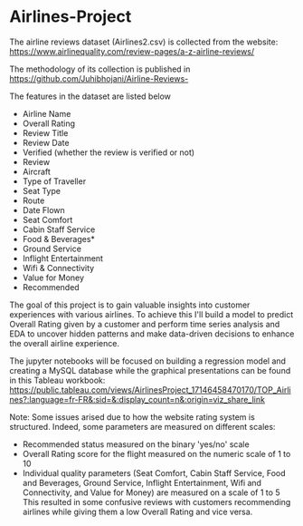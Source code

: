 # Airlines-Project

The airline reviews dataset (Airlines2.csv) is collected from the website: https://www.airlinequality.com/review-pages/a-z-airline-reviews/

The methodology of its collection is published in https://github.com/Juhibhojani/Airline-Reviews-

The features in the dataset are listed below

 - Airline Name
 - Overall Rating
 - Review Title
 - Review Date
 - Verified (whether the review is verified or not)
 - Review
 - Aircraft
 - Type of Traveller
 - Seat Type
 - Route
 - Date Flown
 - Seat Comfort
 - Cabin Staff Service
 - Food & Beverages*
 - Ground Service
 - Inflight Entertainment
 - Wifi & Connectivity
 - Value for Money
 - Recommended

The goal of this project is to gain valuable insights into customer experiences with various airlines. To achieve this I'll build a model to predict Overall Rating given by a customer and perform time series analysis and EDA to uncover hidden patterns and make data-driven decisions to enhance the overall airline experience.

The jupyter notebooks will be focused on building a regression model and creating a MySQL database while the graphical presentations can be found in this Tableau workbook: https://public.tableau.com/views/AirlinesProject_17146458470170/TOP_Airlines?:language=fr-FR&:sid=&:display_count=n&:origin=viz_share_link

Note: Some issues arised due to how the website rating system is structured. Indeed, some parameters are measured on different scales: 
- Recommended status measured on the binary 'yes/no' scale
- Overall Rating score for the flight measured on the numeric scale of 1 to 10
- Individual quality parameters (Seat Comfort, Cabin Staff Service, Food and Beverages, Ground Service, Inflight Entertainment, Wifi and Connectivity, and Value for Money) are measured on a scale of 1 to 5
This resulted in some confusive reviews with customers recommending airlines while giving them a low Overall Rating and vice versa.
